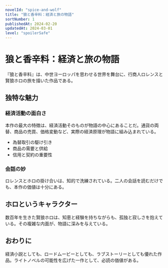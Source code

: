 ```yaml
---
novelId: "spice-and-wolf"
title: "狼と香辛料：経済と旅の物語"
sortNumber: 1
publishedAt: 2024-02-20
updatedAt: 2024-03-01
level: "spoilerSafe"
---
```


# 狼と香辛料：経済と旅の物語

『狼と香辛料』は、中世ヨーロッパを思わせる世界を舞台に、行商人ロレンスと賢狼ホロの旅を描いた作品である。

## 独特な魅力

### 経済活動の面白さ

本作の最大の特徴は、経済活動そのものが物語の中心にあることだ。通貨の両替、商品の売買、価格変動など、実際の経済原理が物語に組み込まれている。

- 為替取引の駆け引き
- 商品の需要と供給
- 信用と契約の重要性

### 会話の妙

ロレンスとホロの掛け合いは、知的で洗練されている。二人の会話を読むだけでも、本作の価値は十分にある。

## ホロというキャラクター

数百年を生きた賢狼ホロは、知恵と経験を持ちながらも、孤独と寂しさを抱えている。その複雑な内面が、物語に深みを与えている。

## おわりに

経済小説としても、ロードムービーとしても、ラブストーリーとしても優れた作品。ライトノベルの可能性を広げた一作として、必読の価値がある。


